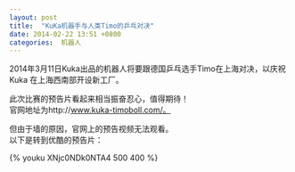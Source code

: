 ```yaml
---
layout: post
title:  "KuKa机器手与人类Timo的乒乓对决"
date: 2014-02-22 13:51 +0800
categories:  机器人
---
```


2014年3月11日Kuka出品的机器人将要跟德国乒乓选手Timo在上海对决，以庆祝Kuka 在上海西南部开设新工厂。

此次比赛的预告片看起来相当振奋忍心，值得期待！  
官网地址为http://www.kuka-timoboll.com/。

但由于墙的原因，官网上的预告视频无法观看。  
以下是转到优酷的预告片：

{% youku XNjc0NDk0NTA4 500 400 %}

